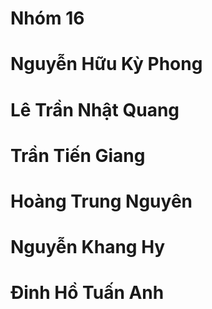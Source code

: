 # Nhóm 16
# Nguyễn Hữu Kỳ Phong
# Lê Trần Nhật Quang
# Trần Tiến Giang
# Hoàng Trung Nguyên
# Nguyễn Khang Hy
# Đinh Hồ Tuấn Anh